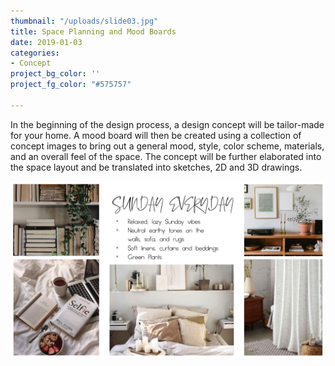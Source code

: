 ```yaml
---
thumbnail: "/uploads/slide03.jpg"
title: Space Planning and Mood Boards
date: 2019-01-03
categories:
- Concept
project_bg_color: ''
project_fg_color: "#575757"

---
```

In the beginning of the design process, a design concept will be tailor-made for your home. A mood board will then be created using a collection of concept images to bring out a general mood, style, color scheme, materials, and an overall feel of the space. The concept will be further elaborated into the space layout and be translated into sketches, 2D and 3D drawings.  

![](/uploads/slide04.jpg)
